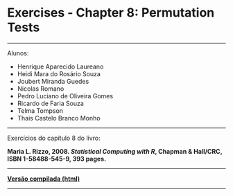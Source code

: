 # Exercises - Chapter 8: Permutation Tests

***

Alunos:

* Henrique Aparecido Laureano
* Heidi Mara do Rosário Souza
* Joubert Miranda Guedes
* Nicolas Romano
* Pedro Luciano de Oliveira Gomes
* Ricardo de Faria Souza
* Telma Tompson
* Thais Castelo Branco Monho

***

Exercícios do capítulo 8 do livro:

**Maria L. Rizzo, 2008. *Statistical Computing with R*, Chapman &
  Hall/CRC, ISBN 1-58488-545-9, 393 pages.**

***

[**Versão compilada (html)**](http://estatcomp.github.io/henrique/exer_chap8.html)

***
